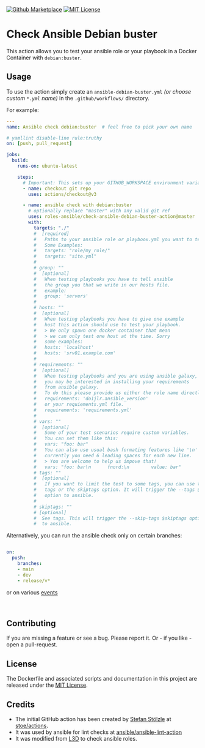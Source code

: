[![Github Marketplace](https://raw.githubusercontent.com/roles-ansible/check-ansible-debian-buster-action/master/.github/marketplace.svg?sanitize=true)](https://github.com/marketplace/actions/check-ansible-debian-buster)
[![MIT License](https://raw.githubusercontent.com/roles-ansible/check-ansible-debian-buster-action/master/.github/license.svg?sanitize=true)](https://github.com/roles-ansible/check-ansible-debian-buster-action/blob/master/LICENSE)

 Check Ansible Debian buster
=======================
This action allows you to test your ansible role or your playbook in a Docker Container with ``debian:buster``.

## Usage
To use the action simply create an ``ansible-debian-buster.yml`` *(or choose custom ``*.yml`` name)* in the ``.github/workflows/`` directory.

For example:

```yaml
---
name: Ansible check debian:buster  # feel free to pick your own name

# yamllint disable-line rule:truthy
on: [push, pull_request]

jobs:
  build:
    runs-on: ubuntu-latest

    steps:
      # Important: This sets up your GITHUB_WORKSPACE environment variable
      - name: checkout git repo
        uses: actions/checkout@v3

      - name: ansible check with debian:buster
        # optionally replace "master" with any valid git ref
        uses: roles-ansible/check-ansible-debian-buster-action@master
        with:
          targets: "./"
          #  [required]
          #   Paths to your ansible role or playboox.yml you want to test
          #   Some Examples:
          #   targets: "role/my_role/"
          #   targets: "site.yml"
          #
          # group: ""
          #  [optional]
          #   When testing playbooks you have to tell ansible
          #   the group you that we write in our hosts file.
          #   example:
          #   group: 'servers'
          #
          # hosts: ""
          #  [optional]
          #   When testing playbooks you have to give one example
          #   host this action should use to test your playbook.
          #   > We only spawn one docker container that mean
          #   > we can only test one host at the time. Sorry
          #   some examples:
          #   hosts: 'localhost'
          #   hosts: 'srv01.example.com'
          #
          # requirements: ""
          #  [optional]
          #   When testing playbooks and you are using ansible galaxy,
          #   you may be interested in installing your requirements
          #   from ansible galaxy.
          #   To do this please provide us either the role name directly
          #   requirements: 'do1jlr.ansible_version'
          #   or your requiements.yml file.
          #   requirements: 'requirements.yml'
          #
          # vars: ""
          #  [optional]
          #   Some of your test scenarios require custom variables.
          #   You can set them like this:
          #   vars: "foo: bar"
          #   You can also use usual bash formating features like '\n'
          #   currently you need 6 leading spaces for each new line.
          #   > You are welcome to help us impove that!
          #   vars: "foo: bar\n      fnord:\n        value: bar"
          # tags: ""
          #  [optional]
          #   If you want to limit the test to some tags, you can use this
          #   tags or the skiptags option. It will trigger the --tags $tags
          #   option to ansible.
          #
          # skiptags: ""
          # [optional]
          #  See tags. This will trigger the --skip-tags $skiptags option
          #  to ansible.
```

Alternatively, you can run the ansible check only on certain branches:

```yaml

on:
  push:
    branches:
    - main
    - dev
    - release/v*
```

or on various [events](https://help.github.com/en/articles/events-that-trigger-workflows)

<br/>

 Contributing
-------------
If you are missing a feature or see a bug. Please report it. Or - if you like - open a pull-request.

 License
----------
The Dockerfile and associated scripts and documentation in this project are released under the [MIT License](LICENSE).

 Credits
--------------
+ The initial GitHub action has been created by [Stefan Stölzle](https://github.com/stoe) at
[stoe/actions](https://github.com/stoe/actions).
+ It was used by ansible for lint checks at [ansible/ansible-lint-action](https://github.com/ansible/ansible-lint-action.git)
+ It was modified from [L3D](github.com/do1jlr) to check ansible roles.
